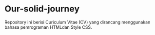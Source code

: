 # Our-solid-journey
Repository ini berisi Curiculum Vitae (CV) yang dirancang menggunakan bahasa pemrograman HTMLdan Style CSS. 
